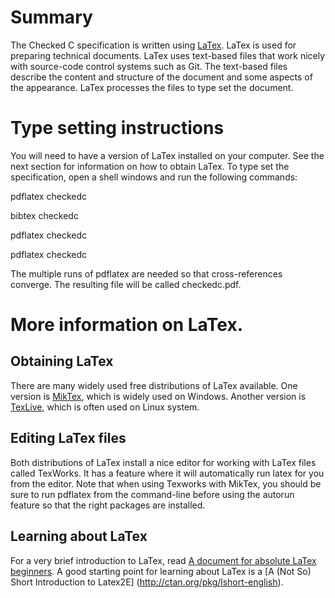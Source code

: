 # Summary

The Checked C specification is written using [LaTex](https://latex-project.org/intro.html).
LaTex is used for preparing technical documents.  LaTex uses text-based files that work
nicely with source-code control systems such as Git.  The text-based files describe the
content and structure of the document and some aspects of the appearance.  LaTex processes
the files to type set the document.

# Type setting instructions

You will need to have a version of LaTex installed on your computer.  See the next
section for information on how to obtain LaTex.  To type set the specification, open a shell
windows and run the following commands:

pdflatex checkedc

bibtex checkedc

pdflatex checkedc

pdflatex checkedc

The multiple runs of pdflatex are needed so that cross-references converge.   The
resulting file will be called checkedc.pdf.

# More information on LaTex.

## Obtaining LaTex 
There are many widely
used free distributions of LaTex available.   One version is [MikTex](http://www.miktek.org),
which is widely used on Windows.  Another version is [TexLive](http://tug.org/texlive/),
which is often used on Linux system.

## Editing LaTex files

Both distributions of LaTex install a nice editor for working with LaTex files called TexWorks.    It has a feature where it will automatically run latex for you from the editor.    Note that when using Texworks with MikTex, you should be sure to run pdflatex from the command-line before using the autorun feature so that the right packages are installed.

## Learning about LaTex

For a very brief introduction to LaTex, read [A document for absolute LaTex beginners](http://ctan.org/pkg/first-latex-doc).   A good starting point for learning about LaTex is a [A (Not So) Short Introduction to Latex2E] (http://ctan.org/pkg/lshort-english).

